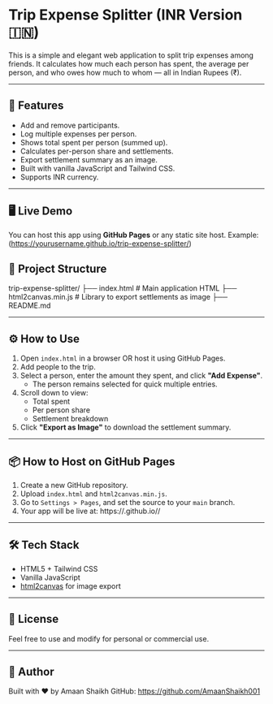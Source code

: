 # Trip Expense Splitter (INR Version 🇮🇳)

This is a simple and elegant web application to split trip expenses among friends. It calculates how much each person has spent, the average per person, and who owes how much to whom — all in Indian Rupees (₹).

---

## 🚀 Features

- Add and remove participants.
- Log multiple expenses per person.
- Shows total spent per person (summed up).
- Calculates per-person share and settlements.
- Export settlement summary as an image.
- Built with vanilla JavaScript and Tailwind CSS.
- Supports INR currency.

---

## 🖥️ Live Demo

You can host this app using **GitHub Pages** or any static site host. 
Example: (https://yourusername.github.io/trip-expense-splitter/)


## 📁 Project Structure

trip-expense-splitter/
├── index.html # Main application HTML
├── html2canvas.min.js # Library to export settlements as image
├── README.md


---

## ⚙️ How to Use

1. Open `index.html` in a browser OR host it using GitHub Pages.
2. Add people to the trip.
3. Select a person, enter the amount they spent, and click **"Add Expense"**.
   - The person remains selected for quick multiple entries.
4. Scroll down to view:
   - Total spent
   - Per person share
   - Settlement breakdown
5. Click **"Export as Image"** to download the settlement summary.

---

## 📦 How to Host on GitHub Pages

1. Create a new GitHub repository.
2. Upload `index.html` and `html2canvas.min.js`.
3. Go to `Settings > Pages`, and set the source to your `main` branch.
4. Your app will be live at:
https://<your-username>.github.io/<repo-name>/


---

## 🛠️ Tech Stack

- HTML5 + Tailwind CSS
- Vanilla JavaScript
- [html2canvas](https://html2canvas.hertzen.com/) for image export

---

## 📝 License

Feel free to use and modify for personal or commercial use.

---

## 🙌 Author

Built with ❤️ by Amaan Shaikh 
GitHub: https://github.com/AmaanShaikh001